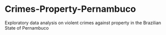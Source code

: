 # Crimes-Property-Pernambuco
 Exploratory data analysis on violent crimes against property in the Brazilian State of Pernambuco
